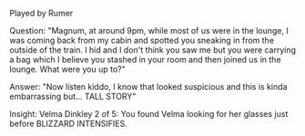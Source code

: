 Played by Rumer

Question: "Magnum, at around 9pm, while most of us were in the lounge, I was coming back from my cabin and spotted you sneaking in from the outside of the train. I hid and I don't think you saw me but you were carrying a bag which I believe you stashed in your room and then joined us in the lounge. What were you up to?"

Answer: "Now listen kiddo, I know that looked suspicious and this is kinda embarrassing but... TALL STORY"

Insight: Velma Dinkley 2 of 5: You found Velma looking for her glasses just before BLIZZARD INTENSIFIES.